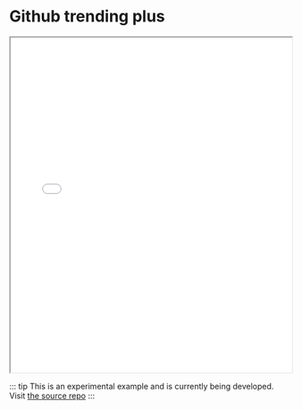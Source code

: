 # Github trending plus

<iframe height='600' scrolling='no' title='Github trending plus by zircle' src='//github-trending-plus.netlify.app' frameborder='1' allowtransparency='true' allowfullscreen='true' style='width: 100%;'>
</iframe>

::: tip
This is an experimental example and is currently being developed. Visit [the source repo](https://github.com/zircleUI/github-trending-plus)
:::
